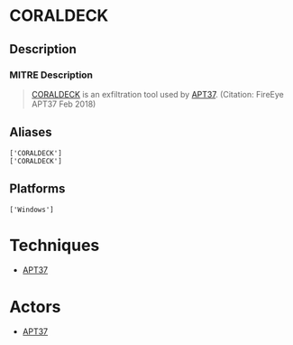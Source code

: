 
# CORALDECK

## Description

### MITRE Description

> [CORALDECK](https://attack.mitre.org/software/S0212) is an exfiltration tool used by [APT37](https://attack.mitre.org/groups/G0067). (Citation: FireEye APT37 Feb 2018)

## Aliases

```
['CORALDECK']
['CORALDECK']
```

## Platforms

```
['Windows']
```

# Techniques


* [APT37](../techniques/APT37.md)


# Actors


* [APT37](../actors/APT37.md)

